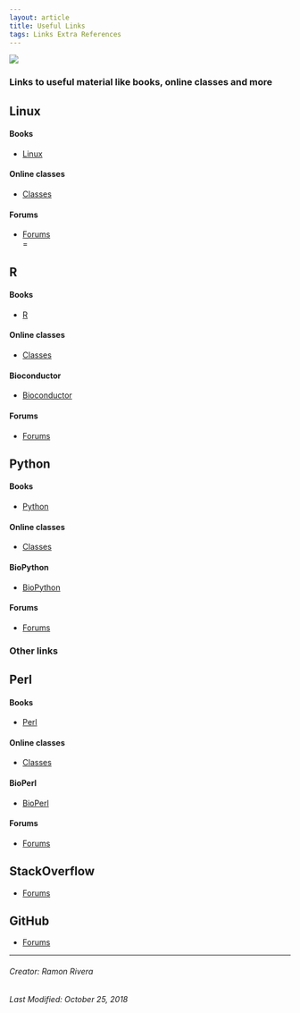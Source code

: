 ```yaml
---
layout: article
title: Useful Links
tags: Links Extra References
---
```

 
![](https://i.imgur.com/KMVYY8O.png)    

### Links to useful material like books, online classes and more

## Linux
#### Books
- [Linux]()
#### Online classes
- [Classes]()
#### Forums
- [Forums]()  
=
## R
#### Books
- [R]()
#### Online classes
- [Classes]()
#### Bioconductor
- [Bioconductor]()
#### Forums
- [Forums]()

## Python
#### Books
- [Python]()
#### Online classes
- [Classes]()
#### BioPython
- [BioPython]()
#### Forums
- [Forums]()


### Other links

## Perl
#### Books
- [Perl]()
#### Online classes
- [Classes]()
#### BioPerl
- [BioPerl]()
#### Forums
- [Forums]()

## StackOverflow
- [Forums]()

## GitHub
- [Forums]()


  
---
###### Creator: Ramon Rivera  
###### Last Modified: October 25, 2018  
